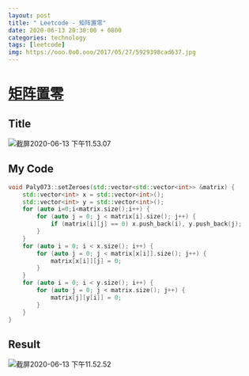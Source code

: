 ```yaml
---
layout: post
title: " Leetcode - 矩阵置零"
date: 2020-06-13 20:30:00 + 0800
categories: technology
tags: [leetcode]
img: https://ooo.0o0.ooo/2017/05/27/5929398cad637.jpg
---
```

# [矩阵置零](https://leetcode-cn.com/problems/set-matrix-zeroes/)

## Title

![截屏2020-06-13 下午11.53.07](https://tva1.sinaimg.cn/large/007S8ZIlly1gfr3mgf8qwj30yw0mojtf.jpg)

## My Code

```c++
void Paly073::setZeroes(std::vector<std::vector<int>> &matrix) {
    std::vector<int> x = std::vector<int>();
    std::vector<int> y = std::vector<int>();
    for (auto i=0;i<matrix.size();i++) {
        for (auto j = 0; j < matrix[i].size(); j++) {
            if (matrix[i][j] == 0) x.push_back(i), y.push_back(j);
        }
    }
    for (auto i = 0; i < x.size(); i++) {
        for (auto j = 0; j < matrix[x[i]].size(); j++) {
            matrix[x[i]][j] = 0;
        }
    }
    for (auto i = 0; i < y.size(); i++) {
        for (auto j = 0; j < matrix.size(); j++) {
            matrix[j][y[i]] = 0;
        }
    }
}
```

## Result

![截屏2020-06-13 下午11.52.52](https://tva1.sinaimg.cn/large/007S8ZIlly1gfr3m7mudij30y20d20u7.jpg)

